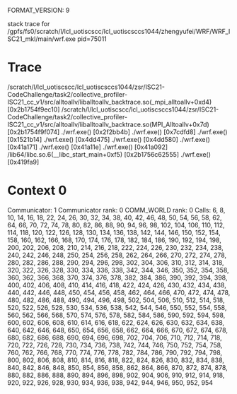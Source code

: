 FORMAT_VERSION: 9

stack trace for /gpfs/fs0/scratch/l/lcl_uotiscscc/lcl_uotiscsccs1044/zhengyufei/WRF/WRF_ISC21_mkl/main/wrf.exe pid=75011

# Trace

/scratch/l/lcl_uotiscscc/lcl_uotiscsccs1044/zsr/ISC21-CodeChallenge/task2/collective_profiler-ISC21_cc_v1/src/alltoallv/liballtoallv_backtrace.so(_mpi_alltoallv+0xd4) [0x2b1754f9ec10]
/scratch/l/lcl_uotiscscc/lcl_uotiscsccs1044/zsr/ISC21-CodeChallenge/task2/collective_profiler-ISC21_cc_v1/src/alltoallv/liballtoallv_backtrace.so(MPI_Alltoallv+0x7d) [0x2b1754f9f074]
./wrf.exe() [0x2f2bb4b]
./wrf.exe() [0x7cdfd8]
./wrf.exe() [0x1521b14]
./wrf.exe() [0x4dd475]
./wrf.exe() [0x4dd580]
./wrf.exe() [0x41a171]
./wrf.exe() [0x41a11e]
./wrf.exe() [0x41a092]
/lib64/libc.so.6(__libc_start_main+0xf5) [0x2b1756c62555]
./wrf.exe() [0x419fa9]

# Context 0

Communicator: 1
Communicator rank: 0
COMM_WORLD rank: 0
Calls: 6, 8, 10, 14, 16, 18, 22, 24, 26, 30, 32, 34, 38, 40, 42, 46, 48, 50, 54, 56, 58, 62, 64, 66, 70, 72, 74, 78, 80, 82, 86, 88, 90, 94, 96, 98, 102, 104, 106, 110, 112, 114, 118, 120, 122, 126, 128, 130, 134, 136, 138, 142, 144, 146, 150, 152, 154, 158, 160, 162, 166, 168, 170, 174, 176, 178, 182, 184, 186, 190, 192, 194, 198, 200, 202, 206, 208, 210, 214, 216, 218, 222, 224, 226, 230, 232, 234, 238, 240, 242, 246, 248, 250, 254, 256, 258, 262, 264, 266, 270, 272, 274, 278, 280, 282, 286, 288, 290, 294, 296, 298, 302, 304, 306, 310, 312, 314, 318, 320, 322, 326, 328, 330, 334, 336, 338, 342, 344, 346, 350, 352, 354, 358, 360, 362, 366, 368, 370, 374, 376, 378, 382, 384, 386, 390, 392, 394, 398, 400, 402, 406, 408, 410, 414, 416, 418, 422, 424, 426, 430, 432, 434, 438, 440, 442, 446, 448, 450, 454, 456, 458, 462, 464, 466, 470, 472, 474, 478, 480, 482, 486, 488, 490, 494, 496, 498, 502, 504, 506, 510, 512, 514, 518, 520, 522, 526, 528, 530, 534, 536, 538, 542, 544, 546, 550, 552, 554, 558, 560, 562, 566, 568, 570, 574, 576, 578, 582, 584, 586, 590, 592, 594, 598, 600, 602, 606, 608, 610, 614, 616, 618, 622, 624, 626, 630, 632, 634, 638, 640, 642, 646, 648, 650, 654, 656, 658, 662, 664, 666, 670, 672, 674, 678, 680, 682, 686, 688, 690, 694, 696, 698, 702, 704, 706, 710, 712, 714, 718, 720, 722, 726, 728, 730, 734, 736, 738, 742, 744, 746, 750, 752, 754, 758, 760, 762, 766, 768, 770, 774, 776, 778, 782, 784, 786, 790, 792, 794, 798, 800, 802, 806, 808, 810, 814, 816, 818, 822, 824, 826, 830, 832, 834, 838, 840, 842, 846, 848, 850, 854, 856, 858, 862, 864, 866, 870, 872, 874, 878, 880, 882, 886, 888, 890, 894, 896, 898, 902, 904, 906, 910, 912, 914, 918, 920, 922, 926, 928, 930, 934, 936, 938, 942, 944, 946, 950, 952, 954

